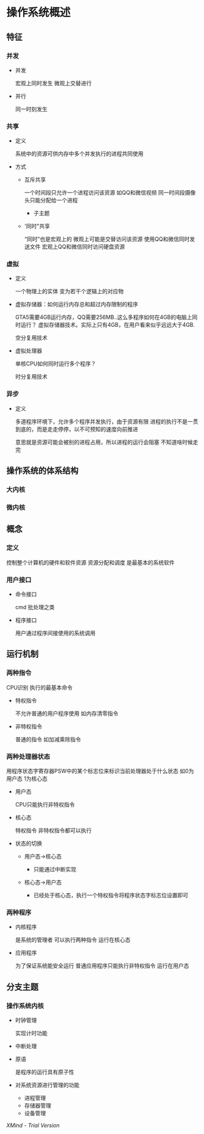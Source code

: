 # 操作系统概述

## 特征

### 并发

- 并发

  宏观上同时发生 微观上交替进行

- 并行

  同一时刻发生

### 共享

- 定义

  系统中的资源可供内存中多个并发执行的进程共同使用

- 方式

	- 互斥共享

	  一个时间段只允许一个进程访问该资源
	  如QQ和微信视频 同一时间段摄像头只能分配给一个进程

		- 子主题

	- &apos;同时&quot;共享

	  “同时”也是宏观上的 微观上可能是交替访问该资源
	  使用QQ和微信同时发送文件 宏观上QQ和微信同时访问硬盘资源

### 虚拟

- 定义

  一个物理上的实体 变为若干个逻辑上的对应物

- 虚拟存储器：如何运行内存总和超过内存限制的程序

  GTA5需要4GB运行内存，QQ需要256MB..这么多程序如何在4GB的电脑上同时运行？
  虚拟存储器技术。实际上只有4GB，在用户看来似乎远远大于4GB.
  
  空分复用技术

- 虚拟处理器

  单核CPU如何同时运行多个程序？
  
  时分复用技术

### 异步

- 定义

  多道程序环境下，允许多个程序并发执行，由于资源有限 进程的执行不是一贯到底的，而是走走停停，以不可预知的速度向前推进
  
  意思就是资源可能会被别的进程占用，所以进程的运行会阻塞 不知道啥时候走完

## 操作系统的体系结构

### 大内核

### 微内核

## 概念

### 定义

控制整个计算机的硬件和软件资源 资源分配和调度 是最基本的系统软件


### 用户接口

- 命令接口

  cmd  批处理之类

- 程序接口

  用户通过程序间接使用的系统调用
  

## 运行机制

### 两种指令

CPU识别 执行的最基本命令

- 特权指令

  不允许普通的用户程序使用
  如内存清零指令

- 非特权指令

  普通的指令 如加减乘除指令

### 两种处理器状态

用程序状态字寄存器PSW中的某个标志位来标识当前处理器处于什么状态 如0为用户态 1为核心态

- 用户态

  CPU只能执行非特权指令

- 核心态

  特权指令 非特权指令都可以执行

- 状态的切换

	- 用户态-&gt;核心态

		- 只能通过中断实现

	- 核心态-&gt;用户态

		- 已经处于核心态，执行一个特权指令将程序状态字标志位设置即可

### 两种程序

- 内核程序

  是系统的管理者 可以执行两种指令
  运行在核心态

- 应用程序

  为了保证系统能安全运行 普通应用程序只能执行非特权指令 运行在用户态

## 分支主题

### 操作系统内核

- 时钟管理

  实现计时功能

- 中断处理
- 原语

  是程序的运行具有原子性

- 对系统资源进行管理的功能

	- 进程管理
	- 存储器管理
	- 设备管理

*XMind - Trial Version*
